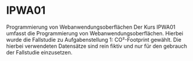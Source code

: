 # IPWA01
Programmierung von Webanwendungsoberflächen
Der Kurs IPWA01 umfasst die Programmierung von Webanwendungsoberflächen.
Hierbei wurde die Fallstudie zu Aufgabenstellung 1: CO²-Footprint gewählt.
Die hierbei verwendeten Datensätze sind rein fiktiv und nur für den gebrauch der Fallstudie einzusetzen.